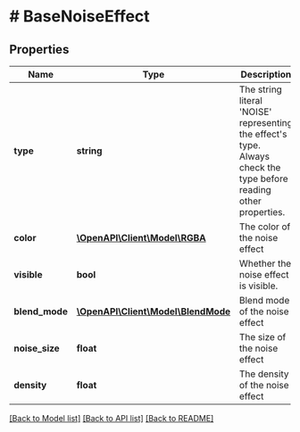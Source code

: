 # # BaseNoiseEffect

## Properties

Name | Type | Description | Notes
------------ | ------------- | ------------- | -------------
**type** | **string** | The string literal &#39;NOISE&#39; representing the effect&#39;s type. Always check the type before reading other properties. |
**color** | [**\OpenAPI\Client\Model\RGBA**](RGBA.md) | The color of the noise effect |
**visible** | **bool** | Whether the noise effect is visible. |
**blend_mode** | [**\OpenAPI\Client\Model\BlendMode**](BlendMode.md) | Blend mode of the noise effect |
**noise_size** | **float** | The size of the noise effect |
**density** | **float** | The density of the noise effect |

[[Back to Model list]](../../README.md#models) [[Back to API list]](../../README.md#endpoints) [[Back to README]](../../README.md)
